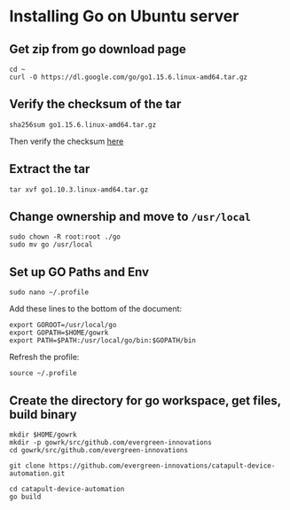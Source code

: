 # Installing Go on Ubuntu server

## Get zip from go download page 
```bash:
cd ~
curl -O https://dl.google.com/go/go1.15.6.linux-amd64.tar.gz
```

## Verify the checksum of the tar
```bash:
sha256sum go1.15.6.linux-amd64.tar.gz
```
Then verify the checksum [here](https://golang.org/dl/)

## Extract the tar
```bash:
tar xvf go1.10.3.linux-amd64.tar.gz
```
## Change ownership and move to ```/usr/local```
```bash:
sudo chown -R root:root ./go
sudo mv go /usr/local
```
## Set up GO Paths and Env
```bash:
sudo nano ~/.profile
```
Add these lines to the bottom of the document:
```bash:
export GOROOT=/usr/local/go
export GOPATH=$HOME/gowrk
export PATH=$PATH:/usr/local/go/bin:$GOPATH/bin
```
Refresh the profile:
```bash:
source ~/.profile
```
## Create the directory for go workspace, get files, build binary

```bash:
mkdir $HOME/gowrk
mkdir -p gowrk/src/github.com/evergreen-innovations
cd gowrk/src/github.com/evergreen-innovations

git clone https://github.com/evergreen-innovations/catapult-device-automation.git

cd catapult-device-automation
go build 
```


